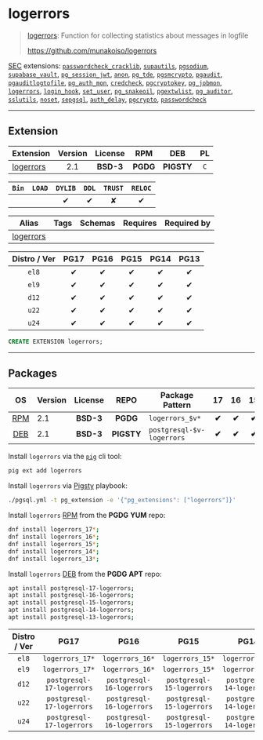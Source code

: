 # logerrors


> [logerrors](https://github.com/munakoiso/logerrors): Function for collecting statistics about messages in logfile
>
> https://github.com/munakoiso/logerrors





[SEC](/sec) extensions: [`passwordcheck_cracklib`](/passwordcheck_cracklib), [`supautils`](/supautils), [`pgsodium`](/pgsodium), [`supabase_vault`](/supabase_vault), [`pg_session_jwt`](/pg_session_jwt), [`anon`](/anon), [`pg_tde`](/pg_tde), [`pgsmcrypto`](/pgsmcrypto), [`pgaudit`](/pgaudit), [`pgauditlogtofile`](/pgauditlogtofile), [`pg_auth_mon`](/pg_auth_mon), [`credcheck`](/credcheck), [`pgcryptokey`](/pgcryptokey), [`pg_jobmon`](/pg_jobmon), [`logerrors`](/logerrors), [`login_hook`](/login_hook), [`set_user`](/set_user), [`pg_snakeoil`](/pg_snakeoil), [`pgextwlist`](/pgextwlist), [`pg_auditor`](/pg_auditor), [`sslutils`](/sslutils), [`noset`](/noset), [`sepgsql`](/sepgsql), [`auth_delay`](/auth_delay), [`pgcrypto`](/pgcrypto), [`passwordcheck`](/passwordcheck)


-------
## Extension


| Extension | Version | License | RPM | DEB | PL |
|-----------|:-------:|:-------:|:---:|:---:|:--:|
| [logerrors](https://github.com/munakoiso/logerrors) | 2.1 | **<span class="tcblue">BSD-3</span>** | **<span class="tccyan">PGDG</span>** | **<span class="tcwarn">PIGSTY</span>** | `C` |



| `Bin` | `LOAD` | `DYLIB` | `DDL` | `TRUST` | `RELOC` |
|:-----:|:------:|:-------:|:-----:|:-------:|:-------:|
|  |  | <span class="tcblue">✔</span> | <span class="tcblue">✔</span> | <span class="tcwarn">✘</span> | <span class="tcblue">✔</span> |



| Alias | Tags | Schemas | Requires | Required by |
|-------|------|---------|----------|-------------|
| [logerrors](/logerrors) |  |  |  |  |



| Distro / Ver | PG17 | PG16 | PG15 | PG14 | PG13 |
|:------------:|:----:|:----:|:----:|:----:|:----:|
| `el8` | <span class="tcblue">✔</span> | <span class="tcblue">✔</span> | <span class="tcblue">✔</span> | <span class="tcblue">✔</span> | <span class="tcblue">✔</span> |
| `el9` | <span class="tcblue">✔</span> | <span class="tcblue">✔</span> | <span class="tcblue">✔</span> | <span class="tcblue">✔</span> | <span class="tcblue">✔</span> |
| `d12` | <span class="tcblue">✔</span> | <span class="tcblue">✔</span> | <span class="tcblue">✔</span> | <span class="tcblue">✔</span> | <span class="tcblue">✔</span> |
| `u22` | <span class="tcblue">✔</span> | <span class="tcblue">✔</span> | <span class="tcblue">✔</span> | <span class="tcblue">✔</span> | <span class="tcblue">✔</span> |
| `u24` | <span class="tcblue">✔</span> | <span class="tcblue">✔</span> | <span class="tcblue">✔</span> | <span class="tcblue">✔</span> | <span class="tcblue">✔</span> |





```sql
CREATE EXTENSION logerrors;
```

-----------


## Packages


| OS | Version | License | REPO | Package Pattern | 17 | 16 | 15 | 14 | 13 | Dependency |
|:--:|---------|:-------:|:----:|-----------------|:--:|:--:|:--:|:--:|:--:|------------|
| [RPM](/rpm) | 2.1 | **<span class="tcblue">BSD-3</span>** | **<span class="tccyan">PGDG</span>** | `logerrors_$v*` | **<span class="tccyan">✔</span>** | **<span class="tccyan">✔</span>** | **<span class="tccyan">✔</span>** | **<span class="tccyan">✔</span>** | **<span class="tccyan">✔</span>** |  |
| [DEB](/deb) | 2.1 | **<span class="tcblue">BSD-3</span>** | **<span class="tcwarn">PIGSTY</span>** | `postgresql-$v-logerrors` | **<span class="tccyan">✔</span>** | **<span class="tccyan">✔</span>** | **<span class="tccyan">✔</span>** | **<span class="tccyan">✔</span>** | **<span class="tccyan">✔</span>** |  |



Install `logerrors` via the [`pig`](https://github.com/pgsty/pig) cli tool:

```bash
pig ext add logerrors
```


Install `logerrors` via [Pigsty](https://pigsty.io/docs/pgext/usage/install/) playbook:

```bash
./pgsql.yml -t pg_extension -e '{"pg_extensions": ["logerrors"]}'
```


Install `logerrors` [RPM](/rpm) from the **<span class="tccyan">PGDG</span>** **YUM** repo:

```bash
dnf install logerrors_17*;
dnf install logerrors_16*;
dnf install logerrors_15*;
dnf install logerrors_14*;
dnf install logerrors_13*;
```


Install `logerrors` [DEB](/deb) from the **<span class="tccyan">PGDG</span>** **APT** repo:

```bash
apt install postgresql-17-logerrors;
apt install postgresql-16-logerrors;
apt install postgresql-15-logerrors;
apt install postgresql-14-logerrors;
apt install postgresql-13-logerrors;
```




| Distro / Ver | PG17 | PG16 | PG15 | PG14 | PG13 |
|:------------:|:----:|:----:|:----:|:----:|:----:|
| `el8` | `logerrors_17*` | `logerrors_16*` | `logerrors_15*` | `logerrors_14*` | `logerrors_13*` |
| `el9` | `logerrors_17*` | `logerrors_16*` | `logerrors_15*` | `logerrors_14*` | `logerrors_13*` |
| `d12` | `postgresql-17-logerrors` | `postgresql-16-logerrors` | `postgresql-15-logerrors` | `postgresql-14-logerrors` | `postgresql-13-logerrors` |
| `u22` | `postgresql-17-logerrors` | `postgresql-16-logerrors` | `postgresql-15-logerrors` | `postgresql-14-logerrors` | `postgresql-13-logerrors` |
| `u24` | `postgresql-17-logerrors` | `postgresql-16-logerrors` | `postgresql-15-logerrors` | `postgresql-14-logerrors` | `postgresql-13-logerrors` |





